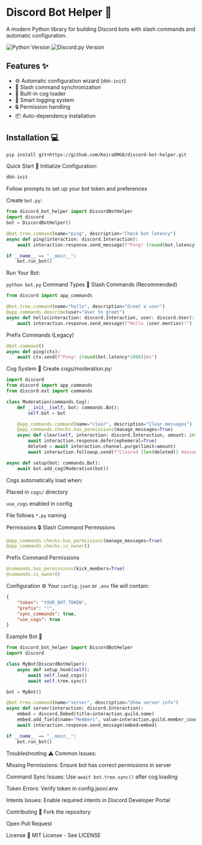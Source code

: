 
# Discord Bot Helper 🤖

A modern Python library for building Discord bots with slash commands and automatic configuration.

![Python Version](https://img.shields.io/badge/python-3.8+-blue)
![Discord.py Version](https://img.shields.io/badge/discord.py-2.3+-blue)

## Features ✨
- ⚙️ Automatic configuration wizard (`dbh-init`)
- 🔄 Slash command synchronization
- 🧩 Built-in cog loader
- 📝 Smart logging system
- 🔒 Permission handling
- 📦 Auto-dependency installation

## Installation 💻
```bash
pip install git+https://github.com/KeiraOMG0/discord-bot-helper.git
```
Quick Start 🚀
Initialize Configuration:

```bash
dbh-init
```
Follow prompts to set up your bot token and preferences

Create `bot.py`:

```py
from discord_bot_helper import DiscordBotHelper
import discord
bot = DiscordBotHelper()

@bot.tree.command(name="ping", description="Check bot latency")
async def ping(interaction: discord.Interaction):
    await interaction.response.send_message(f"Pong! {round(bot.latency*1000)}ms")

if __name__ == "__main__":
    bot.run_bot()
```
Run Your Bot:

`python bot.py`
Command Types 📜
Slash Commands (Recommended)

```py
from discord import app_commands

@bot.tree.command(name="hello", description="Greet a user")
@app_commands.describe(user="User to greet")
async def hello(interaction: discord.Interaction, user: discord.User):
    await interaction.response.send_message(f"Hello {user.mention}!")
```
Prefix Commands (Legacy)

```py
@bot.command()
async def ping(ctx):
    await ctx.send(f"Pong! {round(bot.latency*1000)}ms")
```
Cog System 🧩
Create cogs/moderation.py:

```py
import discord
from discord import app_commands
from discord.ext import commands

class Moderation(commands.Cog):
    def __init__(self, bot: commands.Bot):
        self.bot = bot

    @app_commands.command(name="clear", description="Clear messages")
    @app_commands.checks.has_permissions(manage_messages=True)
    async def clear(self, interaction: discord.Interaction, amount: int):
        await interaction.response.defer(ephemeral=True)
        deleted = await interaction.channel.purge(limit=amount)
        await interaction.followup.send(f"Cleared {len(deleted)} messages", ephemeral=True)

async def setup(bot: commands.Bot):
    await bot.add_cog(Moderation(bot))
```

Cogs automatically load when:

Placed in `cogs/` directory

`use_cogs` enabled in config

File follows `*.py` naming

Permissions 🔒
Slash Command Permissions
```py
@app_commands.checks.has_permissions(manage_messages=True)
@app_commands.checks.is_owner()
```
Prefix Command Permissions
```py
@commands.has_permissions(kick_members=True)
@commands.is_owner()
```
Configuration ⚙️
Your `config.json` or `.env` file will contain:

```json
{
    "token": "YOUR_BOT_TOKEN",
    "prefix": "!",
    "sync_commands": true,
    "use_cogs": true
}
```
Example Bot 🌟

```python
from discord_bot_helper import DiscordBotHelper
import discord

class MyBot(DiscordBotHelper):
    async def setup_hook(self):
        await self.load_cogs()
        await self.tree.sync()

bot = MyBot()

@bot.tree.command(name="server", description="Show server info")
async def server(interaction: discord.Interaction):
    embed = discord.Embed(title=interaction.guild.name)
    embed.add_field(name="Members", value=interaction.guild.member_count)
    await interaction.response.send_message(embed=embed)

if __name__ == "__main__":
    bot.run_bot()
```    
Troubleshooting ⚠️
Common Issues:

Missing Permissions: Ensure bot has correct permissions in server

Command Sync Issues: Use `await bot.tree.sync()` after cog loading

Token Errors: Verify token in config.json/.env

Intents Issues: Enable required intents in Discord Developer Portal

Contributing 🤝
Fork the repository

Open Pull Request

License 📄
MIT License - See LICENSE
